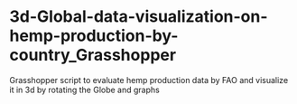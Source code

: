 # 3d-Global-data-visualization-on-hemp-production-by-country_Grasshopper
Grasshopper script to evaluate hemp production data by FAO and visualize it in 3d by rotating the Globe and graphs
